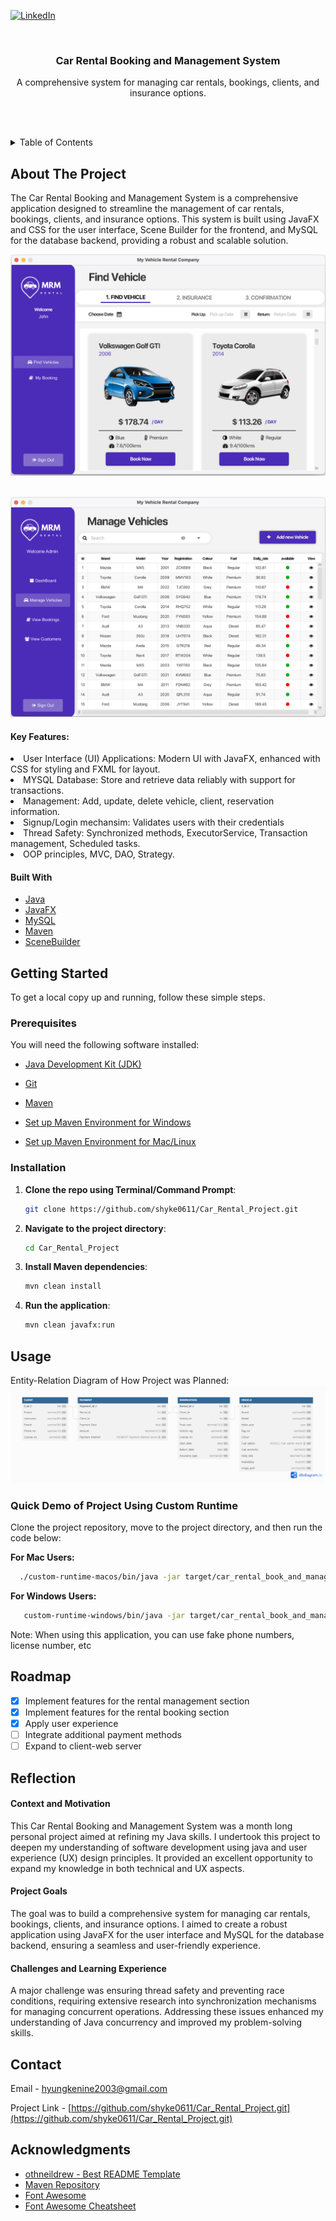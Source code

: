<!-- Improved compatibility of back to top link: See: https://github.com/othneildrew/Best-README-Template/pull/73 -->
<a name="readme-top"></a>

<!-- PROJECT SHIELDS -->
[![LinkedIn][linkedin-shield]][linkedin-url]

<!-- PROJECT LOGO -->
<br />
<div align="center">

  <h3 align="center">Car Rental Booking and Management System</h3>

  <p align="center">
    A comprehensive system for managing car rentals, bookings, clients, and insurance options.
  </p>
</div>

<br><br>

<!-- TABLE OF CONTENTS -->
<details>
  <summary>Table of Contents</summary>
  <ol>
    <li>
      <a href="#about-the-project">About The Project</a>
      <ul>
        <li><a href="#built-with">Built With</a></li>
      </ul>
    </li>
    <li>
      <a href="#getting-started">Getting Started</a>
      <ul>
        <li><a href="#prerequisites">Prerequisites</a></li>
        <li><a href="#installation">Installation</a></li>
      </ul>
    </li>
    <li><a href="#usage">Usage</a></li>
    <li><a href="#roadmap">Roadmap</a></li>
    <li><a href="#contributing">Contributing</a></li>
    <li><a href="#license">License</a></li>
    <li><a href="#contact">Contact</a></li>
    <li><a href="#acknowledgments">Acknowledgments</a></li>
  </ol>
</details>

<!-- ABOUT THE PROJECT -->
## About The Project

The Car Rental Booking and Management System is a comprehensive application designed to streamline the management of car rentals, bookings, clients, and insurance options. This system is built using JavaFX and CSS for the user interface, Scene Builder for the frontend, and MySQL for the database backend, providing a robust and scalable solution.


[![find Vehicle Page][findVehicles]](project_images/findVehicles.png)
<br><br>

[![Manage Vehicle Page][manageVehicles]](project_images/manageVehicles.png)

#### Key Features:


  <li>User Interface (UI) Applications:  Modern UI with JavaFX, enhanced with CSS for styling and FXML for layout.</li>



  <li>MYSQL Database:  Store and retrieve data reliably with support for transactions.</li>


  <li>Management:  Add, update, delete vehicle, client, reservation information.</li>


  <li>Signup/Login mechansim:  Validates users with their credentials</li>



  <li>Thread Safety:  Synchronized methods, ExecutorService, Transaction management, Scheduled tasks.</li>



  <li>OOP principles, MVC, DAO, Strategy.</li>



#### Built With

* [Java](https://www.java.com/)
* [JavaFX](https://openjfx.io/)
* [MySQL](https://www.mysql.com/)
* [Maven](https://maven.apache.org/)
* [SceneBuilder](https://gluonhq.com/products/scene-builder/)

<!-- GETTING STARTED -->
## Getting Started

To get a local copy up and running, follow these simple steps.

### Prerequisites

You will need the following software installed:
* [Java Development Kit (JDK)](https://www.oracle.com/java/technologies/javase-downloads.html)
* [Git](https://git-scm.com/downloads)
* [Maven](https://maven.apache.org/download.cgi)

* [Set up Maven Environment for Windows](https://www.qamadness.com/knowledge-base/how-to-install-maven-and-configure-environment-variables/)
* [Set up Maven Environment for Mac/Linux](https://www.baeldung.com/install-maven-on-windows-linux-mac)

### Installation

1. **Clone the repo using Terminal/Command Prompt**:

     ```sh
     git clone https://github.com/shyke0611/Car_Rental_Project.git
     ```

2. **Navigate to the project directory**:
     ```sh
     cd Car_Rental_Project
     ```

3. **Install Maven dependencies**:
     ```sh
     mvn clean install
     ```

4. **Run the application**:
     ```sh
     mvn clean javafx:run
     ```

<!-- USAGE EXAMPLES -->
## Usage
Entity-Relation Diagram of How Project was Planned:
[![Manage Vehicle Page][ERD]](project_images/ERD.png)

### Quick Demo of Project Using Custom Runtime ###
Clone the project repository, move to the project directory, and then run the code below:

**For Mac Users:**
  ```sh
    ./custom-runtime-macos/bin/java -jar target/car_rental_book_and_manage-1.0.jar
   ```

**For Windows Users:**
 ```sh
    custom-runtime-windows/bin/java -jar target/car_rental_book_and_manage-1.0.jar
   ```

Note: When using this application, you can use fake phone numbers, license number, etc



<!-- ROADMAP -->
## Roadmap

- [x]  Implement features for the rental management section
- [x]  Implement features for the rental booking section
- [x]  Apply user experience 
- [ ] Integrate additional payment methods
- [ ] Expand to client-web server

<!-- REFLECTION -->
## Reflection

#### Context and Motivation
This Car Rental Booking and Management System was a month long personal project aimed at refining my Java skills. I undertook this project to deepen my understanding of software development using java and user experience (UX) design principles. It provided an excellent opportunity to expand my knowledge in both technical and UX aspects.

#### Project Goals
The goal was to build a comprehensive system for managing car rentals, bookings, clients, and insurance options. I aimed to create a robust application using JavaFX for the user interface and MySQL for the database backend, ensuring a seamless and user-friendly experience.

#### Challenges and Learning Experience
A major challenge was ensuring thread safety and preventing race conditions, requiring extensive research into synchronization mechanisms for managing concurrent operations. Addressing these issues enhanced my understanding of Java concurrency and improved my problem-solving skills.


<!-- CONTACT -->
## Contact

Email - hyungkenine2003@gmail.com

Project Link - [https://github.com/shyke0611/Car_Rental_Project.git](https://github.com/shyke0611/Car_Rental_Project.git)

<!-- ACKNOWLEDGMENTS -->
## Acknowledgments

* [othneildrew - Best README Template](https://github.com/othneildrew/Best-README-Template)
* [Maven Repository](https://mvnrepository.com/)
* [Font Awesome](https://fontawesome.com)
* [Font Awesome Cheatsheet](https://fontawesome.com/v4/cheatsheet/)

<!-- MARKDOWN LINKS & IMAGES -->
[contributors-shield]: https://img.shields.io/github/contributors/github_username/repo_name.svg?style=for-the-badge
[contributors-url]: https://github.com/github_username/repo_name/graphs/contributors
[forks-shield]: https://img.shields.io/github/forks/github_username/repo_name.svg?style=for-the-badge
[forks-url]: https://github.com/github_username/repo_name/network/members
[stars-shield]: https://img.shields.io/github/stars/github_username/repo_name.svg?style=for-the-badge
[stars-url]: https://github.com/github_username/repo_name/stargazers
[issues-shield]: https://img.shields.io/github/issues/github_username/repo_name.svg?style=for-the-badge
[issues-url]: https://github.com/github_username/repo_name/issues
[license-shield]: https://img.shields.io/github/license/github_username/repo_name.svg?style=for-the-badge
[license-url]: https://github.com/github_username/repo_name/blob/master/LICENSE.txt
[linkedin-shield]: https://img.shields.io/badge/-LinkedIn-black.svg?style=for-the-badge&logo=linkedin&colorB=555
[linkedin-url]: https://www.linkedin.com/in/andrew-hk-shin
[findVehicles]: project_images/findVehicles.png
[manageVehicles]: project_images/manageVehicles.png
[ERD]: project_images/ERD.png